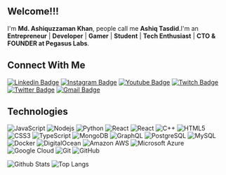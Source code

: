 ## **Welcome!!!**

I'm **Md. Ashiquzzaman Khan**, people call me **Ashiq Tasdid**.I'm an **Entrepreneur** | **Developer** | **Gamer** | **Student** | **Tech Enthusiast** | **CTO & FOUNDER at Pegasus Labs**.
## Connect With Me

[![Linkedin Badge](https://img.shields.io/badge/Ashiqtasdid-0077b5?style=for-the-badge&logo=linkedin&logoColor=white)](https://www.linkedin.com/in/ashiqtasdid/)
[![Instagram Badge](https://img.shields.io/badge/Ashiqtasdid-e1306d?style=for-the-badge&logo=instagram&logoColor=white)](https://instagram.com/ashiqtasdid)
[![Youtube Badge](https://img.shields.io/badge/Ashiqtasdid-FF0000?style=for-the-badge&logo=youtube&logoColor=white)](https://www.youtube.com/@ashiqtasdid)
[![Twitch Badge](https://img.shields.io/badge/AshiqScarX-6441a5?style=for-the-badge&logo=twitch&logoColor=white)](https://twitch.tv/ashiqscarx)
[![Twitter Badge](https://img.shields.io/badge/TheAshiqTasdid-1DA1F2?style=for-the-badge&logo=twitter&logoColor=white)](https://twitter.com/TheAshiqTasdid)
[![Gmail Badge](https://img.shields.io/badge/ceo@spectex.xyz-1d2d3b?style=for-the-badge&logo=gmail&logoColor=white)](mailto:ceo@spectex.xyz)

## **Technologies**

![JavaScript](https://img.shields.io/badge/Javascript-f7df1e?style=for-the-badge&logo=javascript&logoColor=black)
![Nodejs](https://img.shields.io/badge/Node-6cc24a?style=for-the-badge&logo=node.js&logoColor=white)
![Python](https://img.shields.io/badge/Python-ffde57?style=for-the-badge&logo=python&logoColor=black)
![React](https://img.shields.io/badge/React-00d8ff?style=for-the-badge&logo=react&logoColor=white)
![React](https://img.shields.io/badge/NextJS-000?style=for-the-badge&logo=next.js&logoColor=white)
![C++](https://img.shields.io/badge/C++-004977?style=for-the-badge&logo=C&logoColor=white)
![HTML5](https://img.shields.io/badge/HTML-e34f26?style=for-the-badge&logo=html5&logoColor=white)
![CSS3](https://img.shields.io/badge/CSS3-0077c8?style=for-the-badge&logo=css3&logoColor=white)
![TypeScript](https://img.shields.io/badge/Typescript-3178c6?style=for-the-badge&logo=typescript&logoColor=white)
![MongoDB](https://img.shields.io/badge/MongoDB-589636?style=for-the-badge&logo=mongodb&logoColor=white)
![GraphQL](https://img.shields.io/badge/GraphQL-00758f?style=for-the-badge&logo=graphql&logoColor=white)
![PostgreSQL](https://img.shields.io/badge/GraphQL-336791?style=for-the-badge&logo=postgresql&logoColor=white)
![MySQL](https://img.shields.io/badge/-MySQL-black?style=for-the-badge&logo=mysql&logoColor=white)
![Docker](https://img.shields.io/badge/-Docker-black?style=for-the-badge&logo=docker&logoColor=white)
![DigitalOcean](https://img.shields.io/badge/-Digital%20Ocean-darkblue?style=for-the-badge&logo=digitalocean&logoColor=white)
![Amazon AWS](https://img.shields.io/badge/Amazon%20AWS-232F3E?style=for-the-badge&logo=amazon-aws&logoColor=white)
![Microsoft Azure](https://img.shields.io/badge/Microsoft%20Azure-232F7E?style=for-the-badge&logo=microsoft-azure&logoColor=white)
![Google Cloud](https://img.shields.io/badge/Google%20Cloud-black?style=for-the-badge&logo=google-cloud&logoColor=white)
![Git](https://img.shields.io/badge/-Git-black?style=for-the-badge&logo=git&logoColor=white)
![GitHub](https://img.shields.io/badge/-GitHub-181717?style=for-the-badge&logo=github&logoColor=white)



![Github Stats](https://github-readme-stats.vercel.app/api?username=ashiqtasdid&count_private=true&show_icons=true&include_all_commits=true&theme=onedark)
![Top Langs](https://github-readme-stats.vercel.app/api/top-langs/?username=ashiqtasdid&hide=TeX&layout=compact&theme=onedark)
